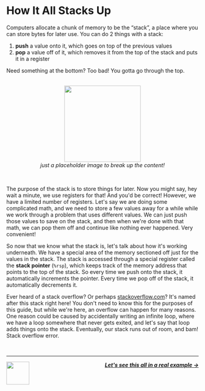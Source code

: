 # How It All Stacks Up

Computers allocate a chunk of memory to be the “stack”, a place where you can store bytes for later use. You can do 2 things with a stack:

1. **push** a value onto it, which goes on top of the previous values
1. **pop** a value off of it, which removes it from the top of the stack and puts it in a register

Need something at the bottom? Too bad! You gotta go through the top.

<p align="center">
  <br />
  <img height="200" src="https://holycoders.com/content/images/wordpress/2020/04/Stack-data-structure.png">
  <br />
  <span>
    <em>
      just a placeholder image to break up the content!
    </em>
  </span>
</p>
<br />

The purpose of the stack is to store things for later. Now you might say, hey wait a minute, we use registers for that! And you'd be correct! However, we have a limited number of registers. Let's say we are doing some complicated math, and we need to store a few values away for a while while we work through a problem that uses different values. We can just push those values to save on the stack, and then when we're done with that math, we can pop them off and continue like nothing ever happened. Very convenient!

So now that we know what the stack is, let's talk about how it's working underneath. We have a special area of the memory sectioned off just for the values in the stack. The stack is accessed through a special register called the **stack pointer** (`%rsp`), which keeps track of the memory address that points to the top of the stack. So every time we push onto the stack, it automatically increments the pointer. Every time we pop off of the stack, it automatically decrements it.

Ever heard of a stack overflow? Or perhaps [stackoverflow.com](https://stackoverflow.com/)? It's named after this stack right here! You don't need to know this for the purposes of this guide, but while we're here, an overflow can happen for many reasons. One reason could be caused by accidentally writing an infinite loop, where we have a loop somewhere that never gets exited, and let's say that loop adds things onto the stack. Eventually, our stack runs out of room, and bam! Stack overflow error.

<br />

---

<a href="/guide/writing-code/instructions/functions.md">
  <picture>
    <source media="(prefers-color-scheme: dark)" srcset="https://cloud-5aq8uo1rv-hack-club-bot.vercel.app/0backd.png">
    <img align="left" width="60" src="https://cloud-5v3nvbscw-hack-club-bot.vercel.app/0backl.png" />
  </picture>
</a>

<p align="right">
  <em>
    <b>
      <a href="/guide/writing-code/uppercaser.md">
        Let's see this all in a real example →
      </a>
    </b>
  </em>
</p>
